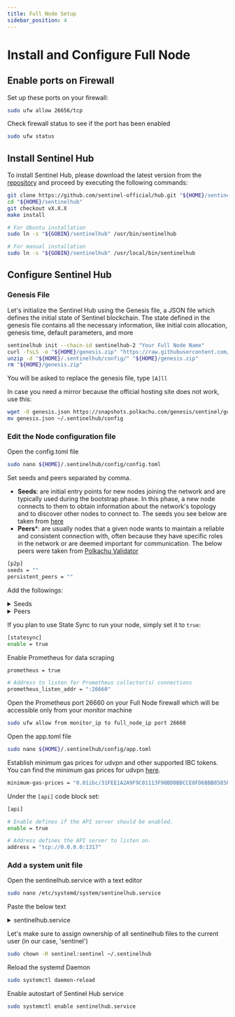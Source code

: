 ```yaml
---
title: Full Node Setup
sidebar_position: 4
---
```


# Install and Configure Full Node

## Enable ports on Firewall

Set up these ports on your firewall:

```bash
sudo ufw allow 26656/tcp
```

Check firewall status to see if the port has been enabled

```bash
sudo ufw status
```

## Install Sentinel Hub

To install Sentinel Hub, please download the latest version from the [repository](https://github.com/sentinel-official/hub/releases) and proceed by executing the following commands:

```bash
git clone https://github.com/sentinel-official/hub.git "${HOME}/sentinelhub"
cd "${HOME}/sentinelhub"
git checkout vX.X.X
make install

# For Ubuntu installation
sudo ln -s "${GOBIN}/sentinelhub" /usr/bin/sentinelhub

# For manual installation
sudo ln -s "${GOBIN}/sentinelhub" /usr/local/bin/sentinelhub
```

## Configure Sentinel Hub

### Genesis File
Let's initialize the Sentinel Hub using the Genesis file, a JSON file which defines the initial state of Sentinel blockchain. The state defined in the genesis file contains all the necessary information, like initial coin allocation, genesis time, default parameters, and more

```bash
sentinelhub init --chain-id sentinelhub-2 "Your Full Node Name"
curl -fsLS -o "${HOME}/genesis.zip" "https://raw.githubusercontent.com/sentinel-official/networks/main/sentinelhub-2/genesis.zip"
unzip -d "${HOME}/.sentinelhub/config/" "${HOME}/genesis.zip"
rm "${HOME}/genesis.zip"
```

You will be asked to replace the genesis file, type `[A]ll`

In case you need a mirror because the official hosting site does not work, use this:

```bash
wget -O genesis.json https://snapshots.polkachu.com/genesis/sentinel/genesis.json --inet4-only
mv genesis.json ~/.sentinelhub/config
```

### Edit the Node configuration file

Open the config.toml file

```bash
sudo nano ${HOME}/.sentinelhub/config/config.toml
```

Set seeds and peers separated by comma.
- **Seeds**: are initial entry points for new nodes joining the network and are typically used during the bootstrap phase. In this phase, a new node connects to them to obtain information about the network's topology and to discover other nodes to connect to. The seeds you see below are taken from [here](https://github.com/QuokkaStake/ansible/blob/master/group_vars/sentinelhub_2)
- **Peers***: are usually nodes that a given node wants to maintain a reliable and consistent connection with, often because they have specific roles in the network or are deemed important for communication. The below peers were taken from [Polkachu Validator](https://polkachu.com/live_peers/sentinel)


```bash title="${HOME}/.sentinelhub/config/config.toml"
[p2p]
seeds = ""
persistent_peers = ""
```

Add the followings:

<details>
<summary>Seeds</summary>
<p>

```bash
05fe2a7847fd27345250915fd06752c424f40651@85.222.234.135:26656,387027e3b1180d3a619cbbf3462704a490785963@54.176.90.228:26656,63bd9cfce0f0d274aad5b166dd06d829021aec43@121.78.247.243:56656,855807cc6a919c22ec943050ebb5c80b23724ed0@3.239.11.246:26656,8caefbf8f4318ecc93f2c901cf11470e4a16c818@161.97.135.122:26656,9174af5f16f74660cccf49f893d243949af45f7f@54.177.29.46:26656,9fa528bd2b9e7c80724a1d8a4e1a2a8a83e7d123@142.93.72.221:26656,a77f6a094578dad899e2f40e0626b4c6d4705311@3.36.165.232:26656,bd45a11390d16d128a9eeea3935b53d7a1a3c120@15.236.127.69:26656,cdb8dd7628460a546ce1594ca0bc0c20366514cf@34.72.64.178:26656,d1efceccb04ded9a604e5235f76da86872157d68@161.97.149.223:26656,e00b23444cc8dbb353d5faa765ab36cfc0116b57@83.60.98.134:28685,e5ee89bd4fc371c6a0e66d2b8daefd891b6b87b5@157.90.117.58:26656,f7ceb735606f90df7eb6cd987641876955b6e325@46.4.55.150:36656,05fe2a7847fd27345250915fd06752c424f40651@85.222.234.135:26656,387027e3b1180d3a619cbbf3462704a490785963@54.176.90.228:26656,63bd9cfce0f0d274aad5b166dd06d829021aec43@121.78.247.243:56656,855807cc6a919c22ec943050ebb5c80b23724ed0@3.239.11.246:26656,8caefbf8f4318ecc93f2c901cf11470e4a16c818@161.97.135.122:26656,9174af5f16f74660cccf49f893d243949af45f7f@54.177.29.46:26656,9fa528bd2b9e7c80724a1d8a4e1a2a8a83e7d123@142.93.72.221:26656,a77f6a094578dad899e2f40e0626b4c6d4705311@3.36.165.232:26656,bd45a11390d16d128a9eeea3935b53d7a1a3c120@15.236.127.69:26656,cdb8dd7628460a546ce1594ca0bc0c20366514cf@34.72.64.178:26656,d1efceccb04ded9a604e5235f76da86872157d68@161.97.149.223:26656,e00b23444cc8dbb353d5faa765ab36cfc0116b57@83.60.98.134:28685,e5ee89bd4fc371c6a0e66d2b8daefd891b6b87b5@157.90.117.58:26656,f7ceb735606f90df7eb6cd987641876955b6e325@46.4.55.150:36656,ebc272824924ea1a27ea3183dd0b9ba713494f83@sentinel.mainnet.peer.autostake.net:26706,ade4d8bc8cbe014af6ebdf3cb7b1e9ad36f412c0@seeds.polkachu.com:23956
```

</p>
</details>

<details>
<summary>Peers</summary>
<p>

```bash
f6ba2e3e719428d17b045b43585dd9dcca66e76b@135.181.129.122:14656,e7b825983d15eef809e929b44b2085dcec9d27b6@51.68.44.219:26556,c124ce0b508e8b9ed1c5b6957f362225659b5343@134.65.192.134:26656,9055a3f947fd5eb8027f2a6958026b68eea2da81@157.90.2.111:26656,dd51ff321f29b59b51eedb8682acb3a9f07d44a6@138.201.131.133:26656,1154ef380c350885aef8a2fae6dc308f6844594a@65.108.6.54:50656,00673903c9a12081c7713b6757f62a8c7d7ffcbf@51.159.110.196:26656,1cdf6c69df0a0da5de77bce15270baa0d709d936@51.159.15.87:26656,2a426a8a0070a6830bad32b96cd3da1b7b6a2faa@65.108.11.250:29656,d2d9596df39d9b57ab1f01b8dea1b346178bf6e4@63.33.136.84:26656,2d786027097ca30c5843cf9f11c14a270499d305@3.85.203.113:26656,9c42bcb0d931b6387b4f808f540139bcd5bda968@131.153.174.14:53656,b60ca3f9ec0d72773ed3ea10bdc7acb90e05dea2@51.161.87.126:26656,4506adc06a18029f5620570cfe8cf0144a550125@135.181.216.151:50656,4398bd773ac885b7365de3604eb487be10c54563@95.214.55.227:26706,f0e52da07b2de80d751108ae63c6b2f25b4685a7@23.88.77.182:23956,7a13027588da83f557a176608c785f79ede84564@66.172.36.135:26656,471518432477e31ea348af246c0b54095d41352c@169.155.47.161:26656,a8bf4b3586ad57190d2f60b0e12fc80c138776e7@65.108.234.18:26656,18248ce04952a7e8fab4092eeabff97f6faaeca5@172.105.118.223:26656,fde9b8ae8348c911a1cb149372fa527ed095cbdc@154.12.246.226:26656,c5315e5e43e8e718c7c926c75b651e398750a4f8@137.220.50.79:26656,adad660c3110c10ca0e2f5e434c2f54b9dcb4e60@212.95.53.148:26656,662ccbd8c9885ddff6800a707da3dc6b0c4ed49d@15.235.115.148:10001,694324d39f53d6e6a0f79d33f535d0ee4a96f74a@37.120.245.177:26656,fd1c929dc0c2ce6418b6ed31747469de6c7b15bb@159.223.62.122:26656,25ee0fc9ba93cfcbee369f8c1f8d5d3bf06d1b76@34.23.21.55:26656,99f7fe677d2b5262fe95fb21e3edc5b9fc16fc4f@218.102.97.67:26706,c462db7a9b0d0ac8d26bddf55ed3ebff13219e51@51.159.221.58:26656,b46d8fea2e951ba21594c047c8746ab6dc315cea@65.109.99.157:16604,1c3409fde1bfe7719df8c60c56284ee36b4940e5@88.205.101.222:26656,97e4468ac589eac505a800411c635b14511a61bb@164.152.162.52:26656,6b9054afcd76719a4262694478ede8233e6bd7fb@168.119.64.123:26656,fb71d5064bcb1819f1aa49bf78576b4818fe914f@135.181.28.89:14656,38df1e987161e459b8637ab09cb6cef71ebd5035@109.199.115.65:26656,356e02cf1bb1df0e34e5c9f0470c0ad677bee6d6@185.150.26.184:26656,1bd8ddc05c1c267789854a91ab1d5fd0f5aded15@146.19.24.61:26656,4e43a3028f9c5e2e072b9445176a116245a2558e@135.181.5.232:23956,ef48f35580cf0034e12ca05eafd202a0cc0b577b@75.119.148.134:26656,752240820f1518d37a3c786b8617b9e30727d320@65.21.96.69:27156,dfd4db1ad111c62c83fa300af0092b253773aecc@65.108.106.135:26686,182c428b5ff02dc44bdc20a782b28f0cea204bd4@170.39.193.124:26656,73ef1c0f9bc77fd925decf7fa41f22a35b5dc76d@185.38.19.3:26630,8ebf4283512f708c2aee9d52e37aa694a5ec597a@49.12.165.122:26103,0d9f4ae53eb69d4790e9633094b19e0ff18c6e82@5.10.24.84:26656,212151a8cc307cdc5ad18a174a5cb181fbc7a153@134.65.194.144:27057,5ace0e57784e34930360bf6cc00dd5265278f708@65.108.238.166:23956,45ed1c0498e1ba7894e1362d533583b8c0fa1ae7@136.243.67.189:23956,ada37df88e50dd6b04571f8aa010a700d953e89a@138.201.60.188:26656,09423cc26d5490db197f944908eb2a13ec1c1288@65.108.103.184:25656,6a535c17deedfa178c8bb9c863b0f646e42f978e@163.172.74.144:26656,e1be5e84e6f76bdc4d24d2f39830b6f50857e684@78.107.253.133:33656,89757803f40da51678451735445ad40d5b15e059@169.155.169.176:26656,ecfdb8448a098ba96dc4b379d4e121df96fd706c@172.172.233.101:26656,ee49aa4d21783178781ab7b08922e3a4e288d977@178.63.93.41:50656,39ebd409f6d7bf68276955ded8f44bb3703a3273@65.108.199.42:26656,26422b225939a310fe1022730b38149a69d7d97e@38.242.200.201:26656,578993078e27b2b5f0c205becd3ad263fb9c366b@192.99.4.66:26796,d6d3b940785d0135e53e38bc4639e1cbce47e983@88.99.199.5:26656,2ab3546280efea3be610c1ba89d3d0bdb3f3cf22@51.158.204.245:26656,9045af707b492d02d05a7865a126d80d15627d91@65.109.97.51:26656,e46ba943d251e353bfc1571a168affff30e420fa@65.108.235.36:21656,22efb76a378788caf3bfe3b1ee5e488585e00e6b@51.178.65.225:51656,062847a82a69469c582429235c1b86365b92294d@65.21.201.244:26706,c0ba6216feb4527d6259392f61506fd1ddacc9c9@37.77.107.133:26609,9cb35c25ad0054c8630ea7595a7c60bbc8050c69@54.195.97.95:26656,dc8f68628bf86052fc12223abb9c258b95d677de@95.217.198.248:26656,42aa73ec8d4ec2ffb1c460dde7419991062bd084@138.197.190.122:31981,4e1c2471efb89239fb04a4b75f9f87177fd91d00@169.155.171.37:26656,c07e0facb3ed082e75a4f1e49ea31570c00923c2@188.34.151.177:26656,b212d5740b2e11e54f56b072dc13b6134650cfb5@169.155.45.136:26656,c1db58c070a76784ec203bcb9d51bb6c60737fb7@142.132.131.184:26686,493c4bee520125dea7b93bbe054b0e3918130f3f@46.38.251.243:26656,5781d45c4cce9cc748cf19afdab11e3ec2b21147@116.202.243.94:26656,d1f02ec2c3447e7a218ece5a2aab8f114dece309@167.114.118.234:26796,87b8675bc38f3d309e8fbedb860dd68ded7597f4@202.61.251.234:26656,29136bb5225bf2d20a5d42cd5d2ebb51b8135e18@102.223.5.249:26656,1f95bc704608d6f3d42bfce58e0fefbaef818891@89.149.218.78:26656,e1b058e5cfa2b836ddaa496b10911da62dcf182e@169.155.168.109:26656,ebc272824924ea1a27ea3183dd0b9ba713494f83@195.3.223.168:26706,4c011a64e66a38df4139ad2af5e8fe0798d00624@65.109.97.249:23956,66d0d22dc5e1e542c200da1fc097dae5ea1f3b4e@195.201.175.156:17256,79fe75a45a0e917bb81735fa76d59386c8d4934c@159.89.12.179:26656,79d1dd52fd031dfe4bcb849a39c02b145f12bd8f@38.46.221.75:26656,a527530ec76a3aaac8e18af8b6e33ae1f8170210@154.26.136.5:26656,a2e82bcafc58910b8e0f6cf06ab4e4f1993784c0@202.81.235.65:26656,fb530884639768a9bd3ae5d32cd182ada1b19066@135.181.62.165:26656,d05d4f304a5e736b09b955da53f1d4076a1bcb2a@142.54.174.234:26656,824a44e2332d402969582fbbb3e40b2e8c4855de@207.148.0.61:26656,1ac6746cb5163fc90b6707df802fc1bb63e56035@45.10.26.114:26656,ae9242d78fc004e1c437c5749eb3c0cbab7e879d@159.65.228.219:26656
```

</p>
</details>

If you plan to use State Sync to run your node, simply set it to `true`:

```bash
[statesync]
enable = true
```

Enable Prometheus for data scraping

```bash
prometheus = true

# Address to listen for Prometheus collector(s) connections
prometheus_listen_addr = ":26660"
```

Open the Prometheus port 26660 on your Full Node firewall which will be accessible only from your monitor machine

```bash
sudo ufw allow from monitor_ip to full_node_ip port 26660
```

Open the app.toml file

```bash
sudo nano ${HOME}/.sentinelhub/config/app.toml
```

Establish minimum gas prices for udvpn and other supported IBC tokens. You can find the minimum gas prices for udvpn [here](https://raw.githubusercontent.com/sentinel-official/networks/main/sentinelhub-2/minimum-gas-prices.txt).

```bash title="${HOME}/.sentinelhub/config/app.toml"
minimum-gas-prices = "0.01ibc/31FEE1A2A9F9C01113F90BD0BBCCE8FD6BBB8585FAF109A2101827DD1D5B95B8,0.1udvpn,0.01ibc/B1C0DDB14F25279A2026BC8794E12B259F8BDA546A3C5132CCAEE4431CE36783,0.01ibc/ED07A3391A112B175915CD8FAF43A2DA8E4790EDE12566649D0C2F97716B8518,0.01ibc/A8C2D23A1E6F95DA4E48BA349667E322BD7A6C996D8A4AAE8BA72E190F3D1477"
```

Under the `[api]` code block set:

```bash
[api]

# Enable defines if the API server should be enabled.
enable = true

# Address defines the API server to listen on.
address = "tcp://0.0.0.0:1317"
```

### Add a system unit file

Open the sentinelhub.service with a text editor

```bash
sudo nano /etc/systemd/system/sentinelhub.service
```

Paste the below text

<details>
<summary>sentinelhub.service</summary>
<p>

```bash title="/etc/systemd/system/sentinelhub.service"
[Unit]
Description=Sentinel Hub Daemon
After=network.target

[Service]
User=sentinel
Type=simple

# For Ubuntu installation
ExecStart=/usr/bin/sentinelhub start
# For Manual installation
ExecStart=/usr/local/bin/sentinelhub start

Restart=on-failure
StartLimitInterval=0
RestartSec=5
LimitNOFILE=1048576
LimitMEMLOCK=2048132

[Install]
WantedBy=multi-user.target
```

</p>
</details>

Let's make sure to assign ownership of all sentinelhub files to the current user (in our case, 'sentinel')

```bash
sudo chown -R sentinel:sentinel ~/.sentinelhub
```

Reload the systemd Daemon

```bash
sudo systemctl daemon-reload
```

Enable autostart of Sentinel Hub service

```bash
sudo systemctl enable sentinelhub.service
```